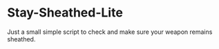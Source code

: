 # Stay-Sheathed-Lite
Just a small simple script to check and make sure your weapon remains sheathed.
